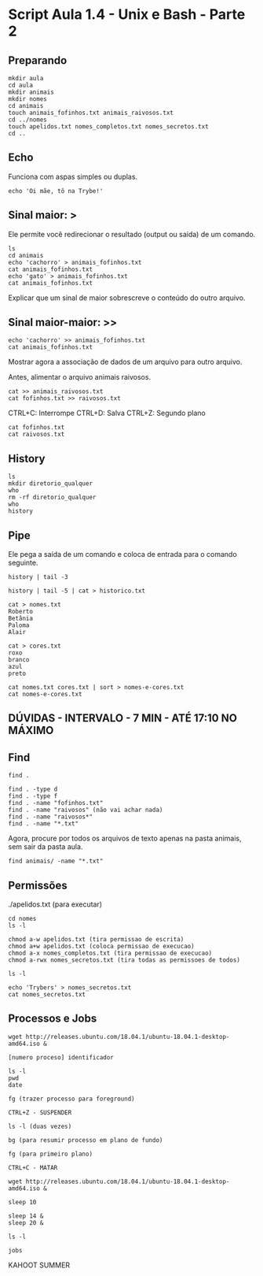 # Script Aula 1.4 - Unix e Bash - Parte 2

## Preparando

```
mkdir aula
cd aula
mkdir animais
mkdir nomes
cd animais
touch animais_fofinhos.txt animais_raivosos.txt
cd ../nomes
touch apelidos.txt nomes_completos.txt nomes_secretos.txt
cd ..
```
## Echo

Funciona com aspas simples ou duplas.

````
echo 'Oi mãe, tô na Trybe!'
````

## Sinal maior: >

Ele permite você redirecionar o resultado (output ou saída) de um comando. 

````
ls
cd animais
echo 'cachorro' > animais_fofinhos.txt
cat animais_fofinhos.txt
echo 'gato' > animais_fofinhos.txt
cat animais_fofinhos.txt
````

Explicar que um sinal de maior sobrescreve o conteúdo do outro arquivo.

## Sinal maior-maior: >>

````
echo 'cachorro' >> animais_fofinhos.txt
cat animais_fofinhos.txt
````

Mostrar agora a associação de dados de um arquivo para outro arquivo.

Antes, alimentar o arquivo animais raivosos.

````
cat >> animais_raivosos.txt
cat fofinhos.txt >> raivosos.txt
````

CTRL+C: Interrompe
CTRL+D: Salva
CTRL+Z: Segundo plano

```
cat fofinhos.txt
cat raivosos.txt
```

## History

````
ls
mkdir diretorio_qualquer
who
rm -rf diretorio_qualquer
who
history
````

## Pipe

Ele pega a saída de um comando e coloca de entrada para o comando seguinte.

````
history | tail -3

history | tail -5 | cat > historico.txt
````

````
cat > nomes.txt
Roberto
Betânia
Paloma
Alair

cat > cores.txt
roxo
branco
azul
preto

cat nomes.txt cores.txt | sort > nomes-e-cores.txt
cat nomes-e-cores.txt
````

## DÚVIDAS - INTERVALO - 7 MIN - ATÉ 17:10 NO MÁXIMO

## Find

````
find .

find . -type d
find . -type f
find . -name "fofinhos.txt"
find . -name "raivosos" (não vai achar nada)
find . -name "raivosos*"
find . -name "*.txt"
````

Agora, procure por todos os arquivos de texto apenas na pasta animais, sem sair da pasta aula.

```
find animais/ -name "*.txt"
```

## Permissões

./apelidos.txt (para executar)

````
cd nomes
ls -l

chmod a-w apelidos.txt (tira permissao de escrita)
chmod a+w apelidos.txt (coloca permissao de execucao)
chmod a-x nomes_completos.txt (tira permissao de execucao)
chmod a-rwx nomes_secretos.txt (tira todas as permissoes de todos)

ls -l

echo 'Trybers' > nomes_secretos.txt
cat nomes_secretos.txt
````

## Processos e Jobs

````
wget http://releases.ubuntu.com/18.04.1/ubuntu-18.04.1-desktop-amd64.iso &

[numero proceso] identificador

ls -l
pwd
date

fg (trazer processo para foreground)

CTRL+Z - SUSPENDER

ls -l (duas vezes)

bg (para resumir processo em plano de fundo)

fg (para primeiro plano)

CTRL+C - MATAR

wget http://releases.ubuntu.com/18.04.1/ubuntu-18.04.1-desktop-amd64.iso &

sleep 10

sleep 14 &
sleep 20 &

ls -l

jobs
`````

KAHOOT 
SUMMER

